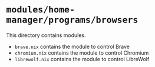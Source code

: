 # `modules/home-manager/programs/browsers`
This directory contains modules.
- `brave.nix` contains the module to control Brave
- `chromium.nix` contains the module to control Chromium
- `librewolf.nix` contains the module to control LibreWolf
